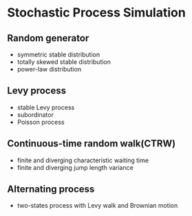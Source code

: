 # Stochastic Process Simulation
## Random generator 
- symmetric stable distribution
- totally skewed stable distribution
- power-law distribution

## Levy process
- stable Levy process
- subordinator
- Poisson process
## Continuous-time random walk(CTRW)
- finite and diverging characteristic waiting time
- finite and diverging jump length variance 
## Alternating process
- two-states process with Levy walk and Brownian motion


